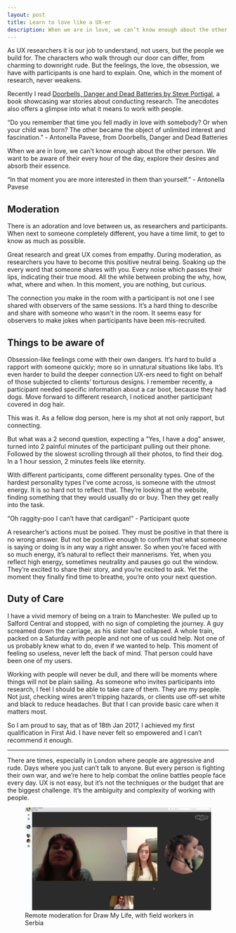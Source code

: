 ```yaml
---
layout: post
title: Learn to love like a UX-er
description: When we are in love, we can’t know enough about the other person. We want to be aware of their every hour of the day, explore their desires and absorb their essence. This is UX research.
---
```


As UX researchers it is our job to understand, not users, but the people we build for. The characters who walk through our door can differ, from charming to downright rude. But the feelings, the love, the obsession, we have with participants is one hard to explain. One, which in the moment of research, never weakens.

Recently I read [Doorbells, Danger and Dead Batteries by Steve Portigal], a book showcasing war stories about conducting research. The anecdotes also offers a glimpse into what it means to work with people.

<span class="sidenote">“Do you remember that time you fell madly in love with somebody? Or when your child was born? The other became the object of unlimited interest and fascination.” - Antonella Pavese, from Doorbells, Danger and Dead Batteries</span>

When we are in love, we can’t know enough about the other person. We want to be aware of their every hour of the day, explore their desires and absorb their essence.

<span class="sidenote">“In that moment you are more interested in them than yourself.” - Antonella Pavese</span>

## Moderation

There is an adoration and love between us, as researchers and participants. When next to someone completely different, you have a time limit, to get to know as much as possible.

Great research and great UX comes from empathy. During moderation, as researchers you have to become this positive neutral being. Soaking up the every word that someone shares with you. Every noise which passes their lips, indicating their true mood. All the while between probing the why, how, what, where and when. In this moment, you are nothing, but curious.

The connection you make in the room with a participant is not one I see shared with observers of the same sessions. It’s a hard thing to describe and share with someone who wasn't in the room. It seems easy for observers to make jokes when participants have been mis-recruited.

## Things to be aware of

Obsession-like feelings come with their own dangers. It’s hard to build a rapport with someone quickly; more so in unnatural situations like labs. It’s even harder to build the deeper connection UX-ers need to fight on behalf of those subjected to clients’ torturous designs.
I remember recently, a participant needed specific information about a car boot, because they had dogs. Move forward to different research, I noticed another participant covered in dog hair.

This was it. As a fellow dog person, here is my shot at not only rapport, but connecting.

But what was a 2 second question, expecting a “Yes, I have a dog” answer, turned into 2 painful minutes of the participant pulling out their phone.  Followed by the slowest scrolling through all their photos, to find their dog. In a 1 hour session, 2 minutes feels like eternity.

With different participants, come different personality types. One of the hardest personality types I've come across, is someone with the utmost energy. It is so hard not to reflect that. They’re looking at the website, finding something that they would usually do or buy. Then they get really into the task.

<span class="sidenote">“Oh raggity-poo I can’t have that cardigan!” - Participant quote</span>

A researcher’s actions must be poised. They must be positive in that there is no wrong answer. But not be positive enough to confirm that what someone is saying or doing is in any way a right answer. So when you’re faced with so much energy, it’s natural to reflect their mannerisms. Yet, when you reflect high energy, sometimes neutrality and pauses go out the window. They’re excited to share their story, and you’re excited to ask. Yet the moment they finally find time to breathe, you’re onto your next question. 

## Duty of Care

I have a vivid memory of being on a train to Manchester. We pulled up to Salford Central and stopped, with no sign of completing the journey. A guy screamed down the carriage, as his sister had collapsed. A whole train, packed on a Saturday with people and not one of us could help. Not one of us probably knew what to do, even if we wanted to help. This moment of feeling so useless, never left the back of mind. That person could have been one of my users.

Working with people will never be dull, and there will be moments where things will not be plain sailing. As someone who invites participants into research, I feel I should be able to take care of them. They are my people. Not just, checking wires aren’t tripping hazards, or clients use off-set white and black to reduce headaches. But that I can provide basic care when it matters most.

So I am proud to say, that as of 18th Jan 2017, I achieved my first qualification in First Aid. I have never felt so empowered and I can’t recommend it enough.

<hr>

There are times, especially in London where people are aggressive and rude. Days where you just can’t talk to anyone. But every person is fighting their own war, and we’re here to help combat the online battles people face every day. UX is not easy, but it’s not the techniques or the budget that are the biggest challenge. It’s the ambiguity and complexity of working with people. 

<figure class="text-center">
	<img class="responsive-img position central" src="/images/posts/Serbian-Moderation.png" alt="Elizabeth doing remote moderation with 3 users in Serbia, who are field workers in Serbia. This was remote moderation over Skype to get feedback for a project">
	<figcaption>Remote moderation for Draw My Life, with field workers in Serbia</figcaption>
</figure>


[Doorbells, Danger and Dead Batteries by Steve Portigal]:http://rosenfeldmedia.com/books/user-research-war-stories/
